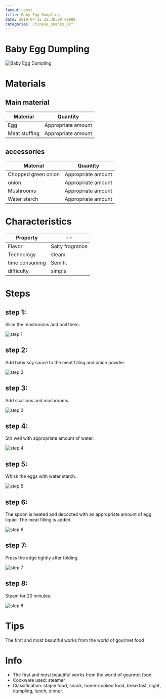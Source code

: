 ```yaml
---
layout: post
title: Baby Egg Dumpling
date: 2019-04-15 22:30:00 +0800
categories: Chinese_snacks_DIY
---
```


# Baby Egg Dumpling

![Baby Egg Dumpling]({{site.baseurl}}/img/406383/406383.jpg)

# Materials


## Main material

Material|Quantity
--|--
Egg|Appropriate amount
Meat stuffing|Appropriate amount

## accessories

Material|Quantity
--|--
Chopped green onion|Appropriate amount
onion|Appropriate amount
Mushrooms|Appropriate amount
Water starch|Appropriate amount

# Characteristics

Property|--
--|--
Flavor|Salty fragrance
Technology|steam
time consuming|Semih.
difficulty|simple

# Steps

## step 1:

Slice the mushrooms and boil them.

![step 1]({{site.baseurl}}/img/406383/1.jpg)

## step 2:

Add baby soy sauce to the meat filling and onion powder.

![step 2]({{site.baseurl}}/img/406383/2.jpg)

## step 3:

Add scallions and mushrooms.

![step 3]({{site.baseurl}}/img/406383/3.jpg)

## step 4:

Stir well with appropriate amount of water.

![step 4]({{site.baseurl}}/img/406383/4.jpg)

## step 5:

Whisk the eggs with water starch.

![step 5]({{site.baseurl}}/img/406383/5.jpg)

## step 6:

The spoon is heated and decocted with an appropriate amount of egg liquid. The meat filling is added.

![step 6]({{site.baseurl}}/img/406383/6.jpg)

## step 7:

Press the edge tightly after folding.

![step 7]({{site.baseurl}}/img/406383/7.jpg)

## step 8:

Steam for 20 minutes.

![step 8]({{site.baseurl}}/img/406383/8.jpg)

# Tips

The first and most beautiful works from the world of gourmet food

# Info

- The first and most beautiful works from the world of gourmet food
- Cookware used: steamer
- Classification: staple food, snack, home-cooked food, breakfast, night, dumpling, lunch, dinner.